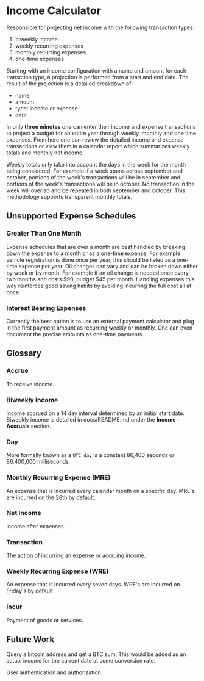 # Income Calculator

Responsible for projecting net income with the following transaction types:

 1. biweekly income
 2. weekly recurring expenses
 3. monthly recurring expenses
 4. one-time expenses
 
 
Starting with an income configuration with a name and amount for each transction type, a projection is performed from a start and end date. The result of the projection is a detailed breakdown of:

 - name
 - amount
 - type: income or expense
 - date
 
In only **three minutes** one can enter their income and expense transactions to project a budget for an entire year through weekly, monthly and one time expenses. From here one can review the detailed income and expense transactions or view them in a calendar report which summarizes weekly totals and monthly net income.

Weekly totals only take into account the days in the week for the month being considered. For example if a week spans across september and october, portions of the week's transactions will be in september and portions of the week's transactions will be in october. No transaction in the week will overlap and be repeated in both september and october. This methodology supports transparent monthly totals.

## Unsupported Expense Schedules

### Greater Than One Month
Expense schedules that are over a month are best handled by breaking down the expense to a month or as a one-time expense. For example vehicle registration is done once per year, this should be listed as a one-time expense per year. Oil changes can vary and can be broken down either by week or by month. For example if an oil change is needed once every two months and costs $90, budget $45 per month. Handling expenses this way reinforces good saving habits by avoiding incurring the full cost all at once.

### Interest Bearing Expenses
Currently the best option is to use an external payment calculator and plug in the first payment amount as recurring weekly or monthly. One can even document the precise amounts as one-time payments.

## Glossary

### Accrue
To receive income.

### Biweekly Income
Income accrued on a 14 day interval determined by an initial start date. Biweekly income is detailed in docs/README.md under the **Income - Accruals** section.

### Day
More formally known as a `UTC day` is a constant 86,400 seconds or 86,400,000 milliseconds.

### Monthly Recurring Expense (MRE)
An expense that is incurred every calendar month on a specific day. MRE's are incurred on the 28th by default.

### Net Income
Income after expenses.

### Transaction
The action of incurring an expense or accruing income.

### Weekly Recurring Expense (WRE)
An expense that is incurred every seven days. WRE's are incurred on Friday's by default.

### Incur
Payment of goods or services.

## Future Work

Query a bitcoin address and get a BTC sum. This would be added as an actual income for the current date at some conversion rate.

User authentication and authorization.